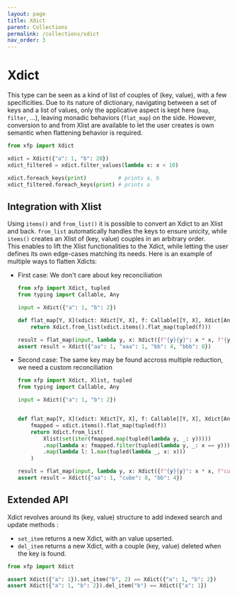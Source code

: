 ```yaml
---
layout: page
title: Xdict
parent: Collections
permalink: /collections/xdict
nav_order: 3
---
```


<h1 style="font-weight: bold">Xdict</h1>

This type can be seen as a kind of list of couples of (key, value), with a few specificities. Due to its nature of dictionary, navigating between a set of keys and a list of values, only the applicative aspect is kept here (`map`, `filter`, ...), leaving monadic behaviors (`flat_map`) on the side. However, conversion to and from Xlist are available to let the user creates is own semantic when flattening behavior is required.

```python
from xfp import Xdict

xdict = Xdict({"a": 1, "b": 20})
xdict_filtered = xdict.filter_values(lambda x: x < 10)

xdict.foreach_keys(print)          # prints a, b
xdict_filtered.foreach_keys(print) # prints a
```

## Integration with Xlist

Using `items()` and `from_list()` it is possible to convert an Xdict to an Xlist and back. `from_list` automatically handles the keys to ensure unicity, while `items()` creates an Xlist of (key, value) couples in an arbitrary order.  
This enables to lift the Xlist functionalities to the Xdict, while letting the user defines its own edge-cases matching its needs. Here is an example of multiple ways to flatten Xdicts:

- First case: We don't care about key reconciliation
    ```python
    from xfp import Xdict, tupled
    from typing import Callable, Any

    input = Xdict({"a": 1, "b": 2})
    
    def flat_map[Y, X](xdict: Xdict[Y, X], f: Callable[[Y, X], Xdict[Any, Any]]) -> Xdict[Any, Any]:
        return Xdict.from_list(xdict.items().flat_map(tupled(f)))

    result = flat_map(input, lambda y, x: Xdict({f"{y}{y}": x * x, f"{y}{y}{y}": x * x * x}))
    assert result = Xdict({"aa": 1, "aaa": 1, "bb": 4, "bbb": 8})
    ```
- Second case: The same key may be found accross multiple reduction, we need a custom reconciliation 
    ```python
    from xfp import Xdict, Xlist, tupled
    from typing import Callable, Any

    input = Xdict({"a": 1, "b": 2})


    def flat_map[Y, X](xdict: Xdict[Y, X], f: Callable[[Y, X], Xdict[Any, Any]]) -> Xdict[Any, Any]:
        fmapped = xdict.items().flat_map(tupled(f))
        return Xdict.from_list(
            Xlist(set(iter(fmapped.map(tupled(lambda y, _: y)))))        # we get a list of distinct keys
            .map(lambda x: fmapped.filter(tupled(lambda y, _: x == y)))  # we split our flat_mapped (key, value) list by keys
            .map(lambda l: l.max(tupled(lambda _, x: x)))                # we only keep the maximum value for each sublist
        )

    result = flat_map(input, lambda y, x: Xdict({f"{y}{y}": x * x, f"cube": x * x * x}))
    assert result = Xdict({"aa": 1, "cube": 8, "bb": 4})
    ```

## Extended API

Xdict revolves around its (key, value) structure to add indexed search and update methods :
- `set_item` returns a new Xdict, with an value upserted.
- `del_item` returns a new Xdict, with a couple (key, value) deleted when the key is found.

```python
from xfp import Xdict

assert Xdict({"a": 1}).set_item("b", 2) == Xdict({"a": 1, "b": 2})
assert Xdict({"a": 1, "b": 2}).del_item("b") == Xdict({"a": 1})
```
